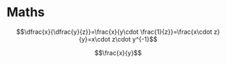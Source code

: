 # Maths

$$\dfrac{x}{\dfrac{y}{z}}=\frac{x}{y\cdot \frac{1}{z}}=\frac{x\cdot z}{y}=x\cdot z\cdot y^{-1}$$

$$\frac{x}{y}$$
